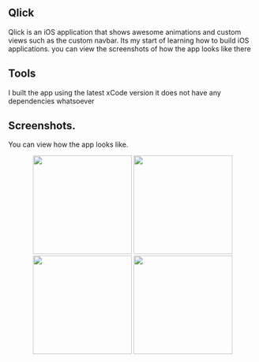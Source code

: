 ## Qlick
Qlick is an iOS application that shows awesome animations and custom views such as the custom navbar. Its my start of learning how to build iOS applications.
you can view the screenshots of how the app looks like there

## Tools
I built the app using the latest xCode version it does not have any dependencies whatsoever

## Screenshots.
You can view how the app looks like.
<p align="center">
  <img src="screenshot/first.png" width="200"/>
   <img src="screenshot/second.png" width="200"/>
    <img src="screenshot/third.png" width="200"/>
     <img src="screenshot/fourth.png" width="200"/>
</p>
